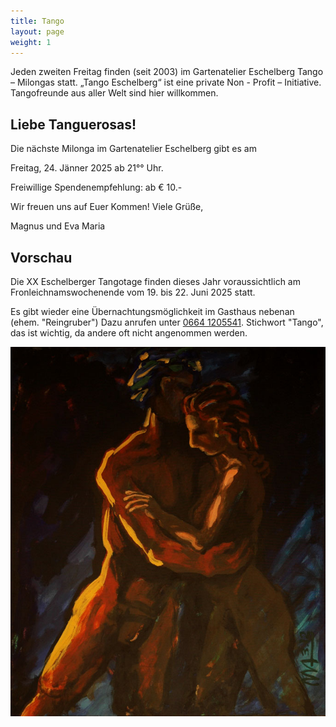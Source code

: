 ```yaml
---
title: Tango
layout: page
weight: 1
---
```


Jeden zweiten Freitag finden (seit 2003) im Gartenatelier Eschelberg Tango – Milongas statt. 
„Tango Eschelberg“ ist eine private Non - Profit – Initiative. Tangofreunde aus aller Welt sind hier willkommen.

## Liebe Tanguerosas!

Die nächste Milonga im Gartenatelier Eschelberg gibt es am

Freitag, 24. Jänner 2025 ab 21°° Uhr.

Freiwillige Spendenempfehlung: ab € 10.-

Wir freuen uns auf Euer Kommen! Viele Grüße,

Magnus und Eva Maria

## Vorschau
Die XX Eschelberger Tangotage finden dieses Jahr voraussichtlich am Fronleichnamswochenende vom 19. bis 22. Juni 2025 statt.

Es gibt wieder eine Übernachtungsmöglichkeit im Gasthaus nebenan (ehem. "Reingruber") 
Dazu anrufen unter <a href="tel:+436641205541">0664 1205541</a>. Stichwort "Tango", das ist wichtig, da andere oft nicht angenommen werden.


![Tango1](/files/tango/TB12_248.jpg)
